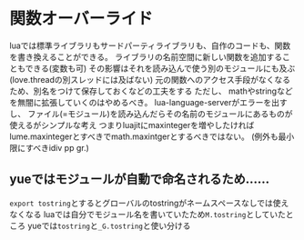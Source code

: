 # 関数オーバーライド

luaでは標準ライブラリもサードパーティライブラリも、自作のコードも、関数を書き換えることができる。
ライブラリの名前空間に新しい関数を追加することもできる(変数も可)
その影響はそれを読み込んで使う別のモジュールにも及ぶ
(love.threadの別スレッドには及ばない)
元の関数へのアクセス手段がなくなるため、別名をつけて保存しておくなどの工夫をする
ただし、
mathやstringなどを無闇に拡張していくのはやめるべき。
lua-language-serverがエラーを出すし、
ファイル(=モジュール)を読み込んだらその名前のモジュールにあるものが使えるがシンプルな考え
つまりluajitにmaxintegerを増やしたければlume.maxintegerとすべきでmath.maxintgerとするべきではない。
(例外も最小限にすべきidiv pp gr.)

## yueではモジュールが自動で命名されるため……

`export tostring`とするとグローバルのtostringがネームスペースなしでは使えなくなる
luaでは自分でモジュール名を書いていたため`M.tostring`としていたところ
yueでは`tostring`と`_G.tostring`と使い分ける
